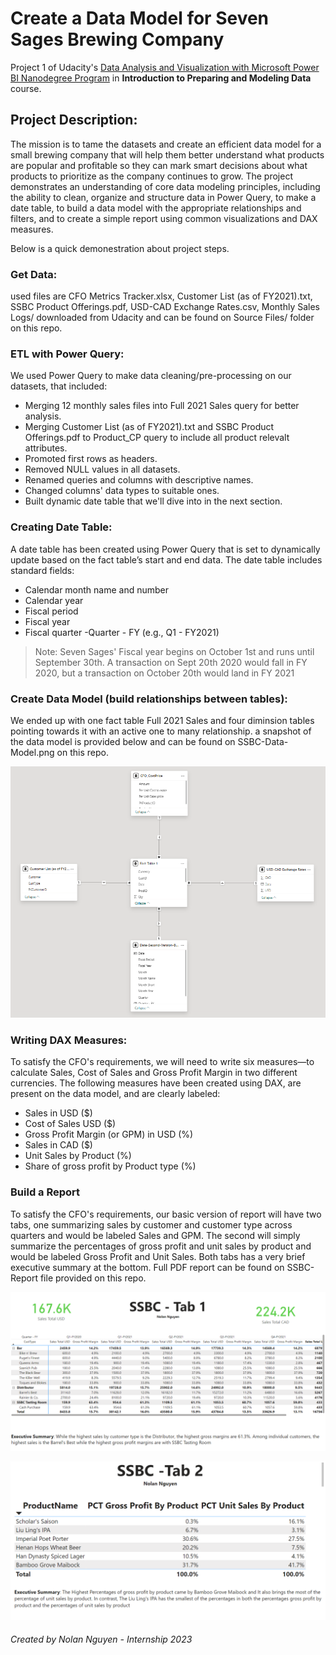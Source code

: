 # **Create a Data Model for Seven Sages Brewing Company**

Project 1 of Udacity's [Data Analysis and Visualization with Microsoft Power BI Nanodegree Program](https://www.udacity.com/course/data-analysis-and-visualization-with-power-BI-nanodegree--nd331)
in **Introduction to Preparing and Modeling Data** course.

## Project Description:
The mission is to tame the datasets and create an efficient data model for a small brewing company that will help them better understand 
what products are popular and profitable so they can mark smart decisions about what products to prioritize as the company continues to grow. 
The project demonstrates an understanding of core data modeling principles, including the ability to clean, organize and structure data in Power Query, 
to make a date table, to build a data model with the appropriate relationships and filters, and to create a simple report 
using common visualizations and DAX measures.

Below is a quick demonestration about project steps.

### Get Data:
used files are CFO Metrics Tracker.xlsx, Customer List (as of FY2021).txt,
 SSBC Product Offerings.pdf, USD-CAD Exchange Rates.csv, 
 Monthly Sales Logs/ downloaded from Udacity and can be found on Source Files/ folder on this repo.


### ETL with Power Query:
We used Power Query to make data cleaning/pre-processing on our datasets, that included:
  - Merging 12 monthly sales files into Full 2021 Sales query for better analysis.
  - Merging Customer List (as of FY2021).txt and SSBC Product Offerings.pdf to Product_CP query to include all product relevalt attributes.
  - Promoted first rows as headers.
  - Removed NULL values in all datasets.
  - Renamed queries and columns with descriptive names.
  - Changed columns' data types to suitable ones.
  - Built dynamic date table that we'll dive into in the next section.    


### Creating Date Table:
A date table has been created using Power Query that is set to dynamically update based on the fact table’s start and end data.
The date table includes standard fields:

  - Calendar month name and number
  - Calendar year
  - Fiscal period
  - Fiscal year
  - Fiscal quarter -Quarter - FY (e.g., Q1 - FY2021)
  
> Note: Seven Sages' Fiscal year begins on October 1st and runs until September 30th. A transaction on Sept 20th 2020 would fall in FY 2020, but a transaction on October 20th would land in FY 2021


### Create Data Model (build relationships between tables):
We ended up with one fact table Full 2021 Sales and four diminsion tables pointing towards it with an active one to many relationship.
a snapshot of the data model is provided below and can be found on SSBC-Data-Model.png on this repo.

![SSBC Data Model](./SSBC_Data_Model.png)


### Writing DAX Measures:
To satisfy the CFO's requirements, we will need to write six measures—to calculate Sales, 
Cost of Sales and Gross Profit Margin in two different currencies.
The following measures have been created using DAX, are present on the data model, and are clearly labeled:

  - Sales in USD ($)
  - Cost of Sales USD ($)
  - Gross Profit Margin (or GPM) in USD (%)
  - Sales in CAD ($)
  - Unit Sales by Product (%)
  - Share of gross profit by Product type (%)


### Build a Report
To satisfy the CFO's requirements, our basic version of report will have two tabs, one summarizing sales by customer and customer type across quarters and would be labeled Sales and GPM. 
The second will simply summarize the percentages of gross profit and unit sales by product and would be labeled Gross Profit and Unit Sales.
Both tabs has a very brief executive summary at the bottom.
Full PDF report can be found on SSBC-Report file provided on this repo.

![SSBC Report Tab 1](./SSBC-Report-Tab1.png)


![SSBC Report Tab 2](./SSBC-Report-Tab2.png)

###### Created by Nolan Nguyen - Internship 2023